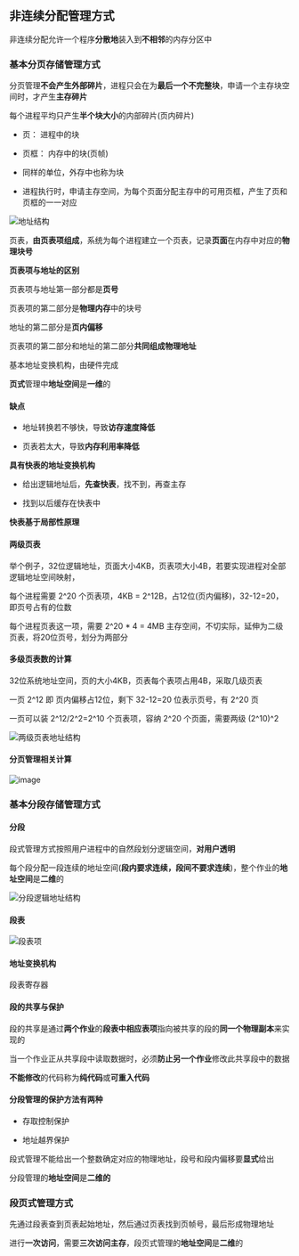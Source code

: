 ## 非连续分配管理方式

非连续分配允许一个程序**分散地**装入到**不相邻**的内存分区中

### 基本分页存储管理方式

分页管理**不会产生外部碎片**，进程只会在为**最后一个不完整块**，申请一个主存块空间时，才产生**主存碎片**

每个进程平均只产生**半个块大小**的内部碎片(页内碎片)

- 页： 进程中的块

- 页框： 内存中的块(页帧)

- 同样的单位，外存中也称为块

- 进程执行时，申请主存空间，为每个页面分配主存中的可用页框，产生了页和页框的一一对应

![地址结构](https://github.com/YC-L/Postgraduate-examination/blob/Operating-System/imgs/%E5%9C%B0%E5%9D%80%E7%BB%93%E6%9E%84.png "地址结构")

页表，**由页表项组成**，系统为每个进程建立一个页表，记录**页面**在内存中对应的**物理块号**

**页表项与地址的区别**

页表项与地址第一部分都是**页号**

页表项的第二部分是**物理内存**中的块号

地址的第二部分是**页内偏移**

页表项的第二部分和地址的第二部分**共同组成物理地址**

基本地址变换机构，由硬件完成

**页式**管理中**地址空间**是**一维**的

#### 缺点

- 地址转换若不够快，导致**访存速度降低**

- 页表若太大，导致**内存利用率降低**

**具有快表的地址变换机构**

- 给出逻辑地址后，**先查快表**，找不到，再查主存

- 找到以后缓存在快表中

**快表基于局部性原理**

#### 两级页表

举个例子，32位逻辑地址，页面大小4KB，页表项大小4B，若要实现进程对全部逻辑地址空间映射，

每个进程需要 2^20 个页表项，4KB = 2^12B，占12位(页内偏移)，32-12=20，即页号占有的位数

每个进程页表这一项，需要 2^20 * 4 = 4MB 主存空间，不切实际，延伸为二级页表，将20位页号，划分为两部分

#### 多级页表数的计算

32位系统地址空间，页的大小4KB，页表每个表项占用4B，采取几级页表

一页 2^12 即 页内偏移占12位，剩下 32-12=20 位表示页号，有 2^20 页

一页可以装 2^12/2^2=2^10 个页表项，容纳 2^20 个页面，需要两级 (2^10)^2

![两级页表地址结构](https://github.com/YC-L/Postgraduate-examination/blob/Operating-System/imgs/%E4%B8%A4%E7%BA%A7%E9%A1%B5%E8%A1%A8%E5%9C%B0%E5%9D%80%E7%BB%93%E6%9E%84.png "两级页表地址结构")

#### 分页管理相关计算

![image](https://github.com/YC-L/Postgraduate-examination/blob/Operating-System/imgs/Memory-paging-management-example.png "两级页表地址结构")

### 基本分段存储管理方式

#### 分段

段式管理方式按照用户进程中的自然段划分逻辑空间，**对用户透明**

每个段分配一段连续的地址空间(**段内要求连续，段间不要求连续**)，整个作业的**地址空间**是**二维**的

![分段逻辑地址结构](https://github.com/YC-L/Postgraduate-examination/blob/Operating-System/imgs/分段逻辑地址结构.png "分段逻辑地址结构")

#### 段表

![段表项](https://github.com/YC-L/Postgraduate-examination/blob/Operating-System/imgs/%E6%AE%B5%E8%A1%A8%E9%A1%B9.png "段表项")

#### 地址变换机构

段表寄存器

#### 段的共享与保护

段的共享是通过**两个作业**的**段表中相应表项**指向被共享的段的**同一个物理副本**来实现的

当一个作业正从共享段中读取数据时，必须**防止另一个作业**修改此共享段中的数据

**不能修改**的代码称为**纯代码**或**可重入代码**

#### 分段管理的保护方法有两种

- 存取控制保护

- 地址越界保护

段式管理不能给出一个整数确定对应的物理地址，段号和段内偏移要**显式**给出

分段管理的**地址空间**是**二维的**

### 段页式管理方式

先通过段表查到页表起始地址，然后通过页表找到页帧号，最后形成物理地址

进行**一次访问**，需要**三次访问主存**，段页式管理的**地址空间**是**二维**的








